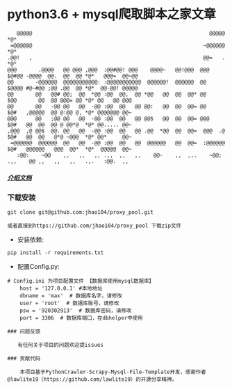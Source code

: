 python3.6 + mysql爬取脚本之家文章
=======



       @@@@@                                                         @@@@@                          *@*
     =@@@@@@                                                       ~@@@@@@                          *@*
    .@@!   ,                                                       @@=   .                          *@*
    @@@       .@@@@   @@ @@@ ,@@@  :@@#@@! @@@    @@@@~   @@!@@@  @@@      $@#@@ -@@@@  @@.  @@  @@ *@*   @@@=  @@~@@
    @@       -@@@@@@  @@@@@@@@@@@: :@@@@@@@@@@@  @@@@@@!  @@@@@@  @@       $@@@@ #@~#@@ ;@@ .@@  @@ *@*  @@-@@! @@@@@
    @@       @@   @@# @@;  @@  *@@ :@@  @@,  @@ *@@   @@  @@  @@* @@       $@@       @@  @@ @@@= @@ *@* @@   @@ @@@
    @@       @@   -@@ @@   @@  -@@ :@@  @@   @@ @@:   @@  @@  @@= @@       $@#   ,@@@@@  @@ @:@@ @, *@* @@@@@@@ @@~
    @@@      @@   ;@@ @@   @@  -@@ :@@  @@   @@ @@$   @@  @@  @@= @@@      $@#   @@  @@  @@ @ @@*@  *@* @@..... @@~
    ,@@@  ,@ @@$  @@. @@   @@  -@@ :@@  @@   @@ .@@  *@@  @@  @@=  @@@  .@ $@#   @@  @@   @*@ ~@@@  *@* @@*     @@~
     =@@@@@@  @@@@@@  @@   @@  -@@ :@@  @@   @@  @@@@@@   @@  @@=  :@@@@@@ $@#   @@@@@@   @@@  @@*  *@*  @@@@@  @@~
       :@@:    ~@@    ,,   ,,   ,, .,,  ,,   ,,    @@-    ,,  ,,.    ~@@;  .,,    @@ ,,   ,,   ,,   .,.   :@@.  ,,




##### [介绍文档]()

### 下载安装

```shell
git clone git@github.com:jhao104/proxy_pool.git

或者直接到https://github.com/jhao104/proxy_pool 下载zip文件
```

* 安装依赖:

```shell
pip install -r requirements.txt
```

* 配置Config.py:

```shell
# Config.ini 为项目配置文件 【数据库使用mysql数据库】
    host = '127.0.0.1' #本地地址
    dbname = 'max'  # 数据库名字，请修改
    user = 'root'  # 数据库账号，请修改
    psw = '920302913'  # 数据库密码，请修改
    port = 3306  # 数据库端口，在dbhelper中使用

### 问题反馈

　　有任何关于项目的问题欢迎提issues

### 贡献代码

    本项目基于PythonCrawler-Scrapy-Mysql-File-Template开发，感谢作者@lawlite19（https://github.com/lawlite19）的开源分享精神。


